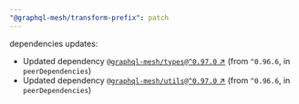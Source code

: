 ```yaml
---
"@graphql-mesh/transform-prefix": patch
---
```

dependencies updates:
  - Updated dependency [`@graphql-mesh/types@^0.97.0` ↗︎](https://www.npmjs.com/package/@graphql-mesh/types/v/0.97.0) (from `^0.96.6`, in `peerDependencies`)
  - Updated dependency [`@graphql-mesh/utils@^0.97.0` ↗︎](https://www.npmjs.com/package/@graphql-mesh/utils/v/0.97.0) (from `^0.96.6`, in `peerDependencies`)
